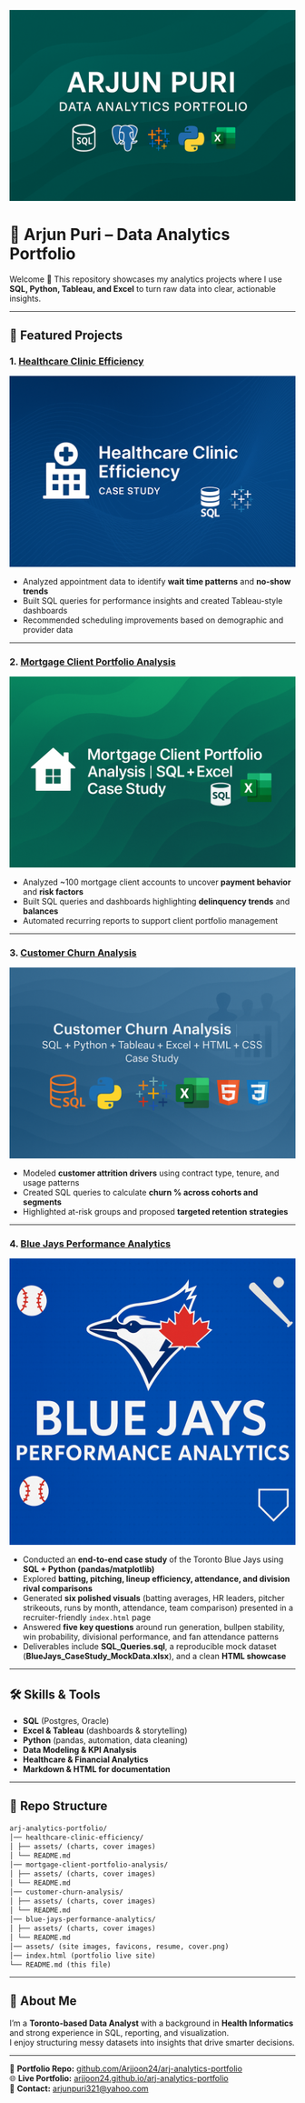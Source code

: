![Cover](assets/cover.png)

# 📂 Arjun Puri – Data Analytics Portfolio  

Welcome 👋 This repository showcases my analytics projects where I use **SQL, Python, Tableau, and Excel** to turn raw data into clear, actionable insights.  

---

## 🚀 Featured Projects  

### 1. [Healthcare Clinic Efficiency](./healthcare-clinic-efficiency/README.md)  
![Healthcare Cover](healthcare-clinic-efficiency/assets/healthcare_cover.png)  

- Analyzed appointment data to identify **wait time patterns** and **no-show trends**  
- Built SQL queries for performance insights and created Tableau-style dashboards  
- Recommended scheduling improvements based on demographic and provider data  

---

### 2. [Mortgage Client Portfolio Analysis](./mortgage-client-portfolio-analysis/README.md)  
![Mortgage Cover](mortgage-client-portfolio-analysis/assets/mortgage_cover.png)  

- Analyzed ~100 mortgage client accounts to uncover **payment behavior** and **risk factors**  
- Built SQL queries and dashboards highlighting **delinquency trends** and **balances**  
- Automated recurring reports to support client portfolio management  

---

### 3. [Customer Churn Analysis](./customer-churn-analysis/README.md)  
![Churn Cover](customer-churn-analysis/assets/churn_cover.png)  

- Modeled **customer attrition drivers** using contract type, tenure, and usage patterns  
- Created SQL queries to calculate **churn % across cohorts and segments**  
- Highlighted at-risk groups and proposed **targeted retention strategies**  

---

### 4. [Blue Jays Performance Analytics](./blue-jays-performance-analytics/README.md)  
![Blue Jays Cover](blue-jays-performance-analytics/assets/bluejays_cover.png)  

- Conducted an **end-to-end case study** of the Toronto Blue Jays using **SQL + Python (pandas/matplotlib)**  
- Explored **batting, pitching, lineup efficiency, attendance, and division rival comparisons**  
- Generated **six polished visuals** (batting averages, HR leaders, pitcher strikeouts, runs by month, attendance, team comparison) presented in a recruiter-friendly `index.html` page  
- Answered **five key questions** around run generation, bullpen stability, win probability, divisional performance, and fan attendance patterns  
- Deliverables include **SQL_Queries.sql**, a reproducible mock dataset (**BlueJays_CaseStudy_MockData.xlsx**), and a clean **HTML showcase**  

---

## 🛠 Skills & Tools  

- **SQL** (Postgres, Oracle)  
- **Excel & Tableau** (dashboards & storytelling)  
- **Python** (pandas, automation, data cleaning)  
- **Data Modeling & KPI Analysis**  
- **Healthcare & Financial Analytics**  
- **Markdown & HTML for documentation**  

---

## 📂 Repo Structure  
```
arj-analytics-portfolio/
│── healthcare-clinic-efficiency/
│ ├── assets/ (charts, cover images)
│ └── README.md
│── mortgage-client-portfolio-analysis/
│ ├── assets/ (charts, cover images)
│ └── README.md
│── customer-churn-analysis/
│ ├── assets/ (charts, cover images)
│ └── README.md
│── blue-jays-performance-analytics/
│ ├── assets/ (charts, cover images)
│ └── README.md
│── assets/ (site images, favicons, resume, cover.png)
│── index.html (portfolio live site)
└── README.md (this file)
```

---

## 🌟 About Me  

I’m a **Toronto-based Data Analyst** with a background in **Health Informatics** and strong experience in SQL, reporting, and visualization.  
I enjoy structuring messy datasets into insights that drive smarter decisions.  

---

📂 **Portfolio Repo:** [github.com/Arjjoon24/arj-analytics-portfolio](https://github.com/Arjjoon24/arj-analytics-portfolio)  
🌐 **Live Portfolio:** [arjjoon24.github.io/arj-analytics-portfolio](https://arjjoon24.github.io/arj-analytics-portfolio/)  
📧 **Contact:** [arjunpuri321@yahoo.com](mailto:arjunpuri321@yahoo.com)
